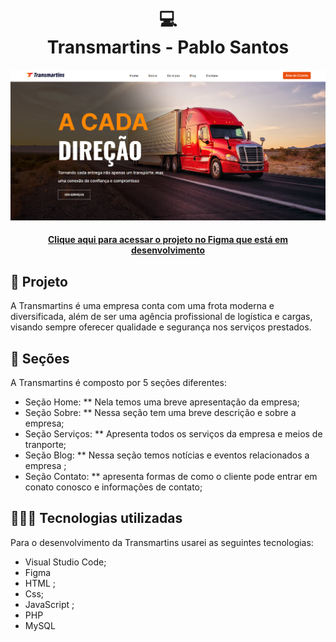 <h1 align="center">
  💻<br>Transmartins -  Pablo Santos
</h1>

![Resultado do projeto](./assets/img/foto-home.png)

<h4 align="center"><a href="https://www.figma.com/file/BPb8KpVyB4JoHghSSHBAmb/Transmartins?type=design&node-id=44%3A2&mode=design&t=82QPDecote6Iq30X-1">Clique aqui para acessar o projeto no Figma que está em desenvolvimento</a></h4>

## 🌳 Projeto
A Transmartins é uma empresa conta com uma frota moderna e diversificada, além de ser uma agência profissional de logística e cargas, visando sempre oferecer qualidade e segurança nos serviços prestados.

## 📃 Seções
A Transmartins é composto por 5 seções diferentes:

  -  Seção Home: ** Nela temos uma breve apresentação da empresa;
  -  Seção Sobre: ** Nessa seção tem uma breve descrição e sobre a empresa;
  -  Seção Serviços: ** Apresenta todos os serviços da empresa e meios de tranporte;
  -  Seção Blog: ** Nessa seção temos notícias e eventos relacionados a empresa ;
  -  Seção Contato: ** apresenta formas de como o cliente pode entrar em conato conosco e informações de contato;

## 👨🏽‍💻 Tecnologias utilizadas
Para o desenvolvimento da Transmartins usarei as seguintes tecnologias:
  - Visual Studio Code;
  - Figma
  - HTML ;
  - Css;
  - JavaScript ;
  - PHP
  - MySQL
